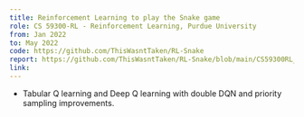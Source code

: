 ```yaml
---
title: Reinforcement Learning to play the Snake game
role: CS 59300-RL - Reinforcement Learning, Purdue University
from: Jan 2022
to: May 2022
code: https://github.com/ThisWasntTaken/RL-Snake
report: https://github.com/ThisWasntTaken/RL-Snake/blob/main/CS59300RL_AnanthShreekumar_project_report.pdf
link:
---
```

<ul>
<li>Tabular Q learning and Deep Q learning with double DQN and priority sampling improvements.</li>
</ul>
